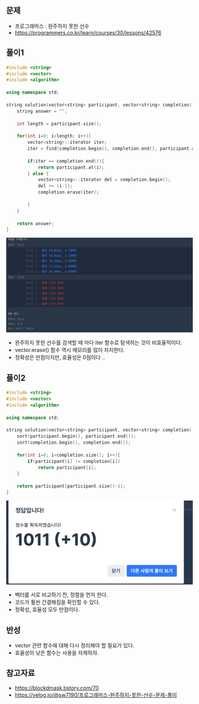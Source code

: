 ## 문제
- 프로그래머스 : 완주하지 못한 선수
- https://programmers.co.kr/learn/courses/30/lessons/42576

## 풀이1
```c++
#include <string>
#include <vector>
#include <algorithm>

using namespace std;

string solution(vector<string> participant, vector<string> completion) {
    string answer = "";
    
    int length = participant.size();

    for(int i=0; i<length; i++){
        vector<string>::iterator iter;
        iter = find(completion.begin(), completion.end(), participant.at(i));

        if(iter == completion.end()){
            return participant.at(i);
        } else {
            vector<string>::iterator del = completion.begin();
            del += (i-1);
            completion.erase(iter);
            
        }
    }

    return answer;
}
```
![screenshots](./screenshots/prog_42576_notpass.png)
- 완주하지 못한 선수를 검색할 때 마다 iter 함수로 탐색하는 것이 비효율적이다.
- vector.erase() 함수 역시 메모리를 많이 차지한다.
- 정확성은 만점이지만, 효율성은 0점이다 .. 


## 풀이2
```c++
#include <string>
#include <vector>
#include <algorithm>

using namespace std;

string solution(vector<string> participant, vector<string> completion) {
    sort(participant.begin(), participant.end());
    sort(completion.begin(), completion.end());
    
    for(int i=0; i<completion.size(); i++){
        if(participant[i] != completion[i])
            return participant[i];
    }
    
    return participant[participant.size()-1];
}
```
![screenshots](./screenshots/prog_42576_pass.png)
- 벡터를 서로 비교하기 전, 정렬을 먼저 한다.
- 코드가 훨씬 간결해짐을 확인할 수 있다.
- 정확성, 효율성 모두 만점이다.


## 반성
- vector 관련 함수에 대해 다시 정리해야 할 필요가 있다.
- 효율성이 낮은 함수는 사용을 자제하자.

## 참고자료
- https://blockdmask.tistory.com/70
- https://velog.io/@sw7190/프로그래머스-완주하지-못한-선수-문제-풀이
